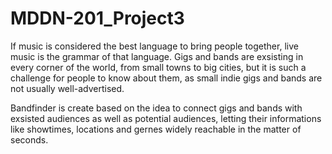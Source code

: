# MDDN-201_Project3

If music is considered the best language to bring people together, live music is the grammar of that language. Gigs and bands are exsisting in every corner of the world, from small towns to big cities, but it is such a challenge for people to know about them, as small indie gigs and bands are not usually well-advertised. 

Bandfinder is create based on the idea to connect gigs and bands with exsisted audiences as well as potential audiences, letting their informations like showtimes, locations and gernes widely reachable in the matter of seconds.